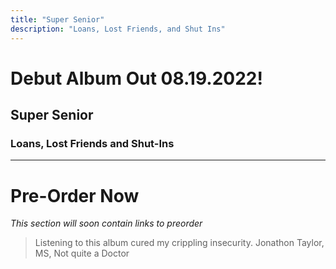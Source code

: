 ```yaml
---
title: "Super Senior"
description: "Loans, Lost Friends, and Shut Ins"
---
```

# Debut Album Out 08.19.2022!
## Super Senior
### Loans, Lost Friends and Shut-Ins

***

# Pre-Order Now

*This section will soon contain links to preorder*

> Listening to this album cured my crippling insecurity.
> Jonathon Taylor, MS, Not quite a Doctor
